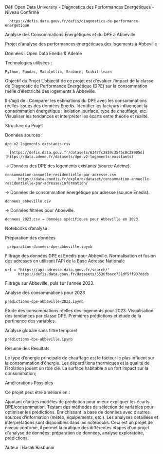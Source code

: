 Défi Open Data University - Diagnostics des Performances Energétiques - Niveau Confirmé

      https://defis.data.gouv.fr/defis/diagnostics-de-performance-energetique
      
  Analyse des Consommations Énergétiques et du DPE à Abbeville

  Projet d'analyse des performances énergétiques des logements à Abbeville

Données : Open Data Enedis & Ademe

Technologies utilisées :                     

    Python, Pandas, Matplotlib, Seaborn, Scikit-learn


Objectif du Projet
L’objectif de ce projet est d’évaluer l’impact de la classe de Diagnostic de Performance Énergétique (DPE) sur la consommation réelle d’électricité des logements à Abbeville.

Il s’agit de :
Comparer les estimations du DPE avec les consommations réelles issues des données Enedis.
Identifier les facteurs influençant la consommation énergétique : isolation, surface, type de chauffage, etc.
Visualiser les tendances et interpréter les écarts entre théorie et réalité.

  Structure du Projet

Données sources :

    dpe-v2-logements-existants.csv 

      [https://defis.data.gouv.fr/datasets/6347fc2859c3545c0c28005d](https://data.ademe.fr/datasets/dpe-v2-logements-existants)
    
→ Données des DPE des logements existants (source Ademe).
  
    consommation-annuelle-residentielle-par-adresse.csv 
          https://data.enedis.fr/explore/dataset/consommation-annuelle-residentielle-par-adresse/information/
    
→ Données de consommation énergétique par adresse (source Enedis).

    donnees_abbeville.csv 
→ Données filtrées pour Abbeville.

    donnees_2023.csv → Données spécifiques pour Abbeville en 2023.

 Notebooks d’analyse :

Préparation des données 

     préparation-données-dpe-abbeville.ipynb  

Filtrage des données DPE et Enedis pour Abbeville.
Normalisation et fusion des adresses en utilisant l'API de la Base Adresse Nationale

    url = "https://api-adresse.data.gouv.fr/search/"
          https://defis.data.gouv.fr/datasets/5530fbacc751df5ff937dddb
    
Filtrage sur Abbeville, puis sur l’année 2023.

  Analyse des consommations pour 2023 
  
    prédictions-dpe-abbeville-2023.ipynb

Étude des consommations réelles des logements pour 2023.
Visualisation des tendances par classe DPE.
Premières prédictions et étude de la pertinence des variables.

  Analyse globale sans filtre temporel 

    prédictions-dpe-abbeville.ipynb

Résumé des Résultats

 Le type d’énergie principale de chauffage est le facteur le plus influent sur la consommation d’énergie.
 Les déperditions thermiques et la qualité de l’isolation jouent un rôle clé.
 La surface habitable a un fort impact sur la consommation;


Améliorations Possibles

Ce projet peut être amélioré en :

Ajoutant d’autres modèles de prédiction pour mieux expliquer les écarts DPE/consommation.
Testant des méthodes de sélection de variables pour optimiser les prédictions.
Enrichissant la base de données avec d’autres sources d’information (météo, équipements, etc.).
Les analyses détaillées et interprétations sont disponibles dans les notebooks.
Ceci est un projet de niveau confirmé, il permet la pratique des différentes étapes d'un projet d'analyse de données: préparation de données, analyse exploratoire, prédictions.


Auteur : Basak Basbunar






